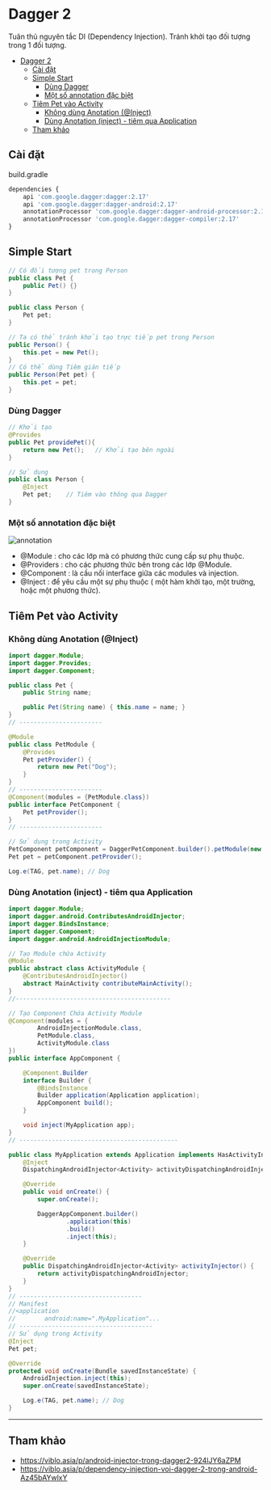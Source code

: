 # Dagger 2

Tuân thủ nguyên tắc DI (Dependency Injection).
Tránh khởi tạo đối tượng trong 1 đối tượng.

- [Dagger 2](#dagger-2)
  - [Cài đặt](#c%c3%a0i-%c4%91%e1%ba%b7t)
  - [Simple Start](#simple-start)
    - [Dùng Dagger](#d%c3%b9ng-dagger)
    - [Một số annotation đặc biệt](#m%e1%bb%99t-s%e1%bb%91-annotation-%c4%91%e1%ba%b7c-bi%e1%bb%87t)
  - [Tiêm Pet vào Activity](#ti%c3%aam-pet-v%c3%a0o-activity)
    - [Không dùng Anotation (@Inject)](#kh%c3%b4ng-d%c3%b9ng-anotation-inject)
    - [Dùng Anotation (inject) - tiêm qua Application](#d%c3%b9ng-anotation-inject---ti%c3%aam-qua-application)
  - [Tham khảo](#tham-kh%e1%ba%a3o)

## Cài đặt

build.gradle

```js
dependencies {
    api 'com.google.dagger:dagger:2.17'
    api 'com.google.dagger:dagger-android:2.17'
    annotationProcessor 'com.google.dagger:dagger-android-processor:2.17'
    annotationProcessor 'com.google.dagger:dagger-compiler:2.17'
}
```

## Simple Start

```java
// Có đối tượng pet trong Person
public class Pet {
    public Pet() {}
}

public class Person {
    Pet pet;
}

// Ta có thể tránh khởi tạo trực tiếp pet trong Person
public Person() {
    this.pet = new Pet();
}
// Có thể dùng Tiêm gián tiếp
public Person(Pet pet) {
    this.pet = pet;
}
```

### Dùng Dagger

```java
// Khởi tạo
@Provides
public Pet providePet(){
    return new Pet();   // Khởi tạo bên ngoài
}

// Sử dụng
public class Person {
    @Inject
    Pet pet;    // Tiêm vào thông qua Dagger
}
```

### Một số annotation đặc biệt

![annotation]("dagger2_map.png")

- @Module : cho các lớp mà có phương thức cung cấp sự phụ thuộc.
- @Providers : cho các phương thức bên trong các lớp @Module.
- @Component : là cầu nối interface giữa các modules và injection.
- @Inject : để yêu cầu một sự phụ thuộc ( một hàm khởi tạo, một trường, hoặc một phương thức).

## Tiêm Pet vào Activity

### Không dùng Anotation (@Inject)

```java
import dagger.Module;
import dagger.Provides;
import dagger.Component;

public class Pet {
    public String name;

    public Pet(String name) { this.name = name; }
}
// -----------------------

@Module
public class PetModule {
    @Provides
    Pet petProvider() {
        return new Pet("Dog");
    }
}
// -----------------------
@Component(modules = {PetModule.class})
public interface PetComponent {
    Pet petProvider();
}
// -----------------------

// Sử dụng trong Activity
PetComponent petComponent = DaggerPetComponent.builder().petModule(new PetModule()).build();
Pet pet = petComponent.petProvider();

Log.e(TAG, pet.name); // Dog
```

### Dùng Anotation (inject) - tiêm qua Application

```java
import dagger.Module;
import dagger.android.ContributesAndroidInjector;
import dagger.BindsInstance;
import dagger.Component;
import dagger.android.AndroidInjectionModule;

// Tạo Module chứa Activity
@Module
public abstract class ActivityModule {
    @ContributesAndroidInjector()
    abstract MainActivity contributeMainActivity();
}
//-------------------------------------------

// Tạo Component Chứa Activity Module
@Component(modules = {
        AndroidInjectionModule.class,
        PetModule.class,
        ActivityModule.class
})
public interface AppComponent {

    @Component.Builder
    interface Builder {
        @BindsInstance
        Builder application(Application application);
        AppComponent build();
    }

    void inject(MyApplication app);
}
// --------------------------------------------

public class MyApplication extends Application implements HasActivityInjector {
    @Inject
    DispatchingAndroidInjector<Activity> activityDispatchingAndroidInjector;

    @Override
    public void onCreate() {
        super.onCreate();

        DaggerAppComponent.builder()
                .application(this)
                .build()
                .inject(this);
    }

    @Override
    public DispatchingAndroidInjector<Activity> activityInjector() {
        return activityDispatchingAndroidInjector;
    }
}
// ----------------------------------
// Manifest
//<application
//        android:name=".MyApplication"...
// -------------------------------------
// Sử dụng trong Activity
@Inject
Pet pet;

@Override
protected void onCreate(Bundle savedInstanceState) {
    AndroidInjection.inject(this);
    super.onCreate(savedInstanceState);

    Log.e(TAG, pet.name); // Dog
}
```

---

## Tham khảo

- <https://viblo.asia/p/android-injector-trong-dagger2-924lJY6aZPM>
- <https://viblo.asia/p/dependency-injection-voi-dagger-2-trong-android-Az45bAYwlxY>
